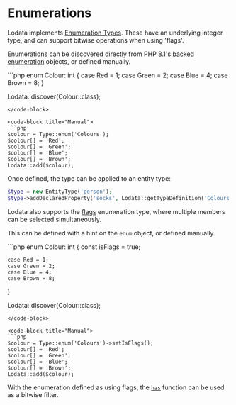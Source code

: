 # Enumerations

Lodata implements [Enumeration Types](https://docs.oasis-open.org/odata/odata-csdl-xml/v4.01/odata-csdl-xml-v4.01.html#sec_EnumerationType).
These have an underlying integer type, and can support bitwise operations when using 'flags'.

Enumerations can be discovered directly from PHP 8.1's [backed enumeration](https://www.php.net/manual/en/language.enumerations.backed.php)
objects, or defined manually.

<code-group>
<code-block title="Backed Enum">
```php
enum Colour: int
{
    case Red = 1;
    case Green = 2;
    case Blue = 4;
    case Brown = 8;
}

Lodata::discover(Colour::class);
```
</code-block>

<code-block title="Manual">
```php
$colour = Type::enum('Colours');
$colour[] = 'Red';
$colour[] = 'Green';
$colour[] = 'Blue';
$colour[] = 'Brown';
Lodata::add($colour);
```
</code-block>
</code-group>

Once defined, the type can be applied to an entity type:

```php
$type = new EntityType('person');
$type->addDeclaredProperty('socks', Lodata::getTypeDefinition('Colours'));
```

Lodata also supports the [flags](https://docs.oasis-open.org/odata/odata-csdl-xml/v4.01/odata-csdl-xml-v4.01.html#sec_FlagsEnumerationType)
enumeration type, where multiple members can be selected simultaneously.

This can be defined with a hint on the `enum` object, or defined manually.

<code-group>
<code-block title="Backed Enum">
```php
enum Colour: int
{
    const isFlags = true;

    case Red = 1;
    case Green = 2;
    case Blue = 4;
    case Brown = 8;
}

Lodata::discover(Colour::class);
```
</code-block>

<code-block title="Manual">
```php
$colour = Type::enum('Colours')->setIsFlags();
$colour[] = 'Red';
$colour[] = 'Green';
$colour[] = 'Blue';
$colour[] = 'Brown';
Lodata::add($colour);
```
</code-block>
</code-group>

With the enumeration defined as using flags, the [`has`](https://docs.oasis-open.org/odata/odata/v4.01/odata-v4.01-part1-protocol.html#sec_BuiltinFilterOperations)
function can be used as a bitwise filter.